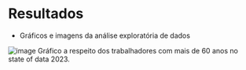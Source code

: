 # Resultados

* Gráficos e imagens da análise exploratória de dados

![image](https://github.com/user-attachments/assets/8694401c-31ab-46fb-a782-0f4c604a6d76)
Gráfico a respeito dos trabalhadores com mais de 60 anos no state of data 2023.



